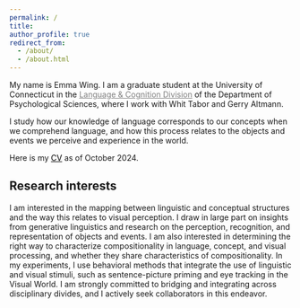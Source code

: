 ```yaml
---
permalink: /
title:
author_profile: true
redirect_from: 
  - /about/
  - /about.html
---
```



My name is Emma Wing. I am a graduate student at the University of Connecticut in the <a href="[https://github.com/emmawing/emmawing.github.io/raw/main/files/wing_cv2024.pdf](https://psychology.uconn.edu/phd/language-and-cognition/)" style="color: gray; text-decoration: underline; target=_blank">Language & Cognition Division</a> of the Department of Psychological Sciences, where I work with Whit Tabor and Gerry Altmann.

I study how our knowledge of language corresponds to our concepts when we comprehend language, and how this process relates to the objects and events we perceive and experience in the world. 

Here is my <a href="https://github.com/emmawing/emmawing.github.io/raw/main/files/wing_cv2024.pdf" style="color: black; text-decoration: underline; target=_blank">CV</a> as of October 2024.


Research interests
------

I am interested in the mapping between linguistic and conceptual structures and the way this relates to visual perception. I draw in large part on insights from generative linguistics and research on the perception, recognition, and representation of objects and events. I am also interested in determining the right way to characterize compositionality in language, concept, and visual processing, and whether they share characteristics of compositionality. In my experiments, I use behavioral methods that integrate the use of linguistic and visual stimuli, such as sentence-picture priming and eye tracking in the Visual World. I am strongly committed to bridging and integrating across disciplinary divides, and I actively seek collaborators in this endeavor.


